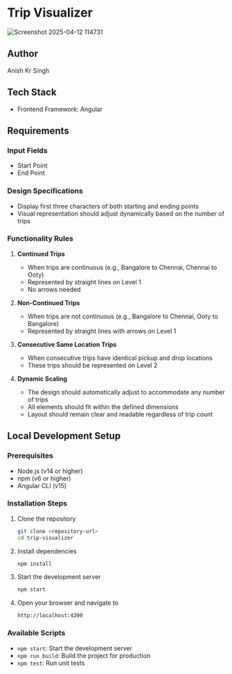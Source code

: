 # Trip Visualizer

![Screenshot 2025-04-12 114731](https://github.com/user-attachments/assets/243fb52d-f2af-4abe-bf98-a7ab19015b39)

## Author
Anish Kr Singh

## Tech Stack
- Frontend Framework: Angular

## Requirements

### Input Fields
- Start Point
- End Point

### Design Specifications
- Display first three characters of both starting and ending points
- Visual representation should adjust dynamically based on the number of trips

### Functionality Rules
1. **Continued Trips**
   - When trips are continuous (e.g., Bangalore to Chennai, Chennai to Ooty)
   - Represented by straight lines on Level 1
   - No arrows needed

2. **Non-Continued Trips**
   - When trips are not continuous (e.g., Bangalore to Chennai, Ooty to Bangalore)
   - Represented by straight lines with arrows on Level 1

3. **Consecutive Same Location Trips**
   - When consecutive trips have identical pickup and drop locations
   - These trips should be represented on Level 2

4. **Dynamic Scaling**
   - The design should automatically adjust to accommodate any number of trips
   - All elements should fit within the defined dimensions
   - Layout should remain clear and readable regardless of trip count

## Local Development Setup

### Prerequisites
- Node.js (v14 or higher)
- npm (v6 or higher)
- Angular CLI (v15)

### Installation Steps
1. Clone the repository
   ```bash
   git clone <repository-url>
   cd trip-visualizer
   ```

2. Install dependencies
   ```bash
   npm install
   ```

3. Start the development server
   ```bash
   npm start
   ```

4. Open your browser and navigate to
   ```
   http://localhost:4200
   ```

### Available Scripts
- `npm start`: Start the development server
- `npm run build`: Build the project for production
- `npm test`: Run unit tests
